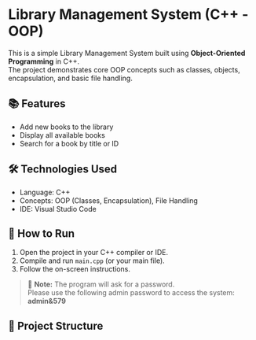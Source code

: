 # Library Management System (C++ - OOP)

This is a simple Library Management System built using **Object-Oriented Programming** in C++.  
The project demonstrates core OOP concepts such as classes, objects, encapsulation, and basic file handling.

## 📚 Features
- Add new books to the library
- Display all available books
- Search for a book by title or ID


## 🛠 Technologies Used
- Language: C++
- Concepts: OOP (Classes, Encapsulation), File Handling
- IDE: Visual Studio Code

## 🚀 How to Run
1. Open the project in your C++ compiler or IDE.
2. Compile and run `main.cpp` (or your main file).
3. Follow the on-screen instructions.

> 🔐 **Note:** The program will ask for a password.  
> Please use the following admin password to access the system:  
> **admin&579**

## 📁 Project Structure
